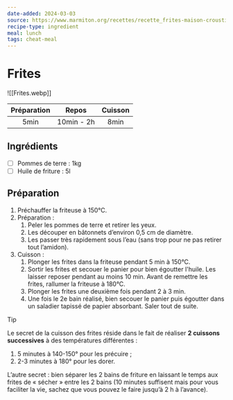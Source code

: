 ```yaml
---
date-added: 2024-03-03
source: https://www.marmiton.org/recettes/recette_frites-maison-croustillantes-a-souhait_372493.aspx
recipe-type: ingredient
meal: lunch
tags: cheat-meal
---
```


# Frites

![[Frites.webp]]

| Préparation |   Repos    | Cuisson |
|:-----------:|:----------:|:-------:|
|    5min     | 10min - 2h |  8min   |

## Ingrédients

- [ ] Pommes de terre : 1kg
- [ ] Huile de friture : 5l

## Préparation

1. Préchauffer la friteuse à 150°C.
2. Préparation :
	1. Peler les pommes de terre et retirer les yeux.
	2. Les découper en bâtonnets d’environ 0,5 cm de diamètre.
	3. Les passer très rapidement sous l’eau (sans trop pour ne pas retirer tout l’amidon).
3. Cuisson :
	1. Plonger les frites dans la friteuse pendant 5 min à 150°C.
	2. Sortir les frites et secouer le panier pour bien égoutter l'huile. Les laisser reposer pendant au moins 10 min. Avant de remettre les frites, rallumer la friteuse à 180°C.
	3. Plonger les frites une deuxième fois pendant 2 à 3 min.
	4. Une fois le 2e bain réalisé, bien secouer le panier puis égoutter dans un saladier tapissé de papier absorbant. Saler tout de suite.

> [!tip]
> Le secret de la cuisson des frites réside dans le fait de réaliser **2 cuissons successives** à des températures différentes :
> 1. 5 minutes à 140-150° pour les précuire ;
> 2. 2-3 minutes à 180° pour les dorer.
> 
> L’autre secret : bien séparer les 2 bains de friture en laissant le temps aux frites de « sécher » entre les 2 bains (10 minutes suffisent mais pour vous faciliter la vie, sachez que vous pouvez le faire jusqu’à 2 h à l’avance).
